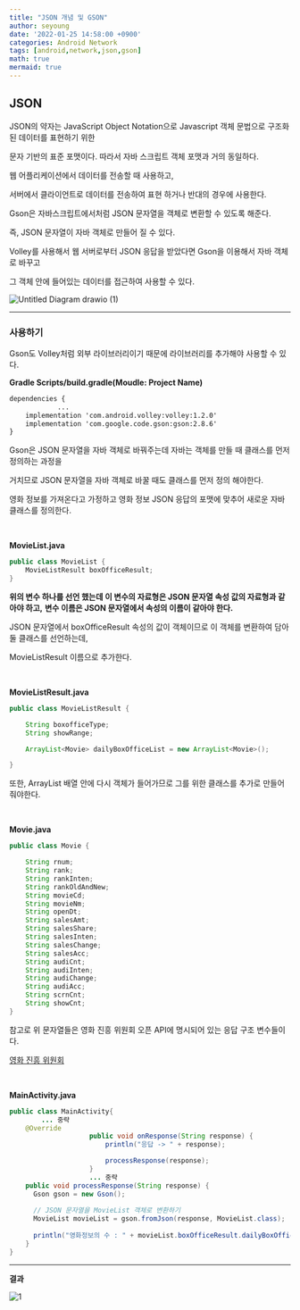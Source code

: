 ```yaml
---
title: "JSON 개념 및 GSON"
author: seyoung
date: '2022-01-25 14:58:00 +0900'
categories: Android Network
tags: [android,network,json,gson]
math: true
mermaid: true
---
```


## JSON

JSON의 약자는 JavaScript Object Notation으로 Javascript 객체 문법으로 구조화된 데이터를 표현하기 위한 

문자 기반의 표준 포맷이다. 따라서 자바 스크립트 객체 포맷과 거의 동일하다.

웹 어플리케이션에서 데이터를 전송할 때 사용하고, 

서버에서 클라이언트로 데이터를 전송하여 표현 하거나 반대의 경우에 사용한다.

Gson은 자바스크립트에서처럼 JSON 문자열을 객체로 변환할 수 있도록 해준다. 

즉, JSON 문자열이 자바 객체로 만들어 질 수 있다.

Volley를 사용해서 웹 서버로부터 JSON 응답을 받았다면 Gson을 이용해서 자바 객체로 바꾸고 

그 객체 안에 들어있는 데이터를 접근하여 사용할 수 있다.

![Untitled Diagram drawio (1)](https://user-images.githubusercontent.com/54762273/150916237-2f444a1d-0c91-4ead-8b83-b51bb3d82a0b.png)

---

### 사용하기

Gson도 Volley처럼 외부 라이브러리이기 때문에 라이브러리를 추가해야 사용할 수 있다.

**Gradle Scripts/build.gradle(Moudle: Project Name)**

```xml
dependencies {
			...
    implementation 'com.android.volley:volley:1.2.0'
    implementation 'com.google.code.gson:gson:2.8.6'
}
```

Gson은 JSON 문자열을 자바 객체로 바꿔주는데 자바는 객체를 만들 때 클래스를 먼저 정의하는 과정을

거치므로 JSON 문자열을 자바 객체로 바꿀 때도 클래스를 먼저 정의 해야한다.

영화 정보를 가져온다고 가정하고 영화 정보 JSON 응답의 포맷에 맞추어 새로운 자바 클래스를 정의한다.

<br>

**MovieList.java**
```java
public class MovieList {
    MovieListResult boxOfficeResult;
}
```

**위의 변수 하나를 선언 했는데 이 변수의 자료형은 JSON 문자열 속성 값의 자료형과 같아야 하고,**
**변수 이름은 JSON 문자열에서 속성의 이름이 같아야 한다.**

JSON 문자열에서 boxOfficeResult 속성의 값이 객체이므로 이 객체를 변환하여 담아둘 클래스를 선언하는데,

MovieListResult 이름으로 추가한다.

<br>

**MovieListResult.java**
```java
public class MovieListResult {

    String boxofficeType;
    String showRange;

    ArrayList<Movie> dailyBoxOfficeList = new ArrayList<Movie>();

}
```

또한,  ArrayList 배열 안에 다시 객체가 들어가므로 그를 위한 클래스를 추가로 만들어줘야한다.

<br>

**Movie.java**
```java
public class Movie {

    String rnum;
    String rank;
    String rankInten;
    String rankOldAndNew;
    String movieCd;
    String movieNm;
    String openDt;
    String salesAmt;
    String salesShare;
    String salesInten;
    String salesChange;
    String salesAcc;
    String audiCnt;
    String audiInten;
    String audiChange;
    String audiAcc;
    String scrnCnt;
    String showCnt;
}
```

참고로 위 문자열들은 영화 진흥 위원회 오픈 API에 명시되어 있는 응답 구조 변수들이다.

<a href = "https://www.kobis.or.kr/kobisopenapi/homepg/apiservice/searchServiceInfo.do">영화 진흥 위원회 </a>

<br>

**MainActivity.java**
```java
public class MainActivity{
		... 중략 
    @Override
                    public void onResponse(String response) {
                        println("응답 -> " + response);

                        processResponse(response);
                    }		
                    ... 중략
	public void processResponse(String response) {  
	  Gson gson = new Gson();  
  
	  // JSON 문자열을 MovieList 객체로 변환하기  
	  MovieList movieList = gson.fromJson(response, MovieList.class);  
  
	  println("영화정보의 수 : " + movieList.boxOfficeResult.dailyBoxOfficeList.size());  
	}
}
```
---

**결과**

![1](https://user-images.githubusercontent.com/54762273/150919483-cebba05b-d8f6-42e8-b82a-ebdabb3f45bf.PNG)
